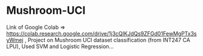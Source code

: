 # Mushroom-UCI
Link of Google Colab => https://colab.research.google.com/drive/1j3cQIKJdQs9ZFGd01FewMgPTx3syWmej , 
Project on Mushroom UCI dataset classification (from INT247 CA LPU), 
Used SVM and Logistic Regression...

